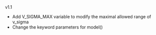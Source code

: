 v1.1

- Add V_SIGMA_MAX variable to modify the maximal allowed range of v_sigma
- Change the keyword parameters for model()
